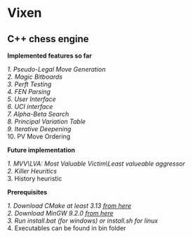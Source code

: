 # Vixen
## C++ chess engine


**Implemented features so far**

_1.  Pseudo-Legal Move Generation_\
_2.  Magic Bitboards_\
_3.  Perft Testing_\
_4.  FEN Parsing_\
_5.  User Interface_\
_6.  UCI interface_\
_7.  Alpha-Beta Search_\
_8.  Principal Variation Table_\
_9.  Iterative Deepening_\
10. PV Move Ordering

**Future implementation**


_1.  MVV\LVA: Most Valuable Victim\Least valueable aggressor_\
_2.  Killer Heuritics_\
3.  History heuristic

**Prerequisites**

_1.  Download CMake at least 3.13 [from here](https://cmake.org/download/)_\
_2.  Download MinGW 9.2.0 [from here](https://www.msys2.org/)_\
_3.  Run install.bat (for windows) or install.sh for linux_\
4.  Executables can be found in bin folder

